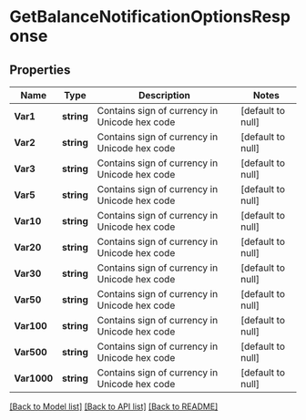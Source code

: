 # GetBalanceNotificationOptionsResponse

## Properties
Name | Type | Description | Notes
------------ | ------------- | ------------- | -------------
**Var1** | **string** | Contains sign of currency in Unicode hex code | [default to null]
**Var2** | **string** | Contains sign of currency in Unicode hex code | [default to null]
**Var3** | **string** | Contains sign of currency in Unicode hex code | [default to null]
**Var5** | **string** | Contains sign of currency in Unicode hex code | [default to null]
**Var10** | **string** | Contains sign of currency in Unicode hex code | [default to null]
**Var20** | **string** | Contains sign of currency in Unicode hex code | [default to null]
**Var30** | **string** | Contains sign of currency in Unicode hex code | [default to null]
**Var50** | **string** | Contains sign of currency in Unicode hex code | [default to null]
**Var100** | **string** | Contains sign of currency in Unicode hex code | [default to null]
**Var500** | **string** | Contains sign of currency in Unicode hex code | [default to null]
**Var1000** | **string** | Contains sign of currency in Unicode hex code | [default to null]

[[Back to Model list]](../README.md#documentation-for-models) [[Back to API list]](../README.md#documentation-for-api-endpoints) [[Back to README]](../README.md)



